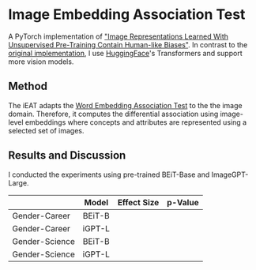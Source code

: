 # Image Embedding Association Test
A PyTorch implementation of ["Image Representations Learned With Unsupervised Pre-Training Contain Human-like Biases"](https://arxiv.org/pdf/2010.15052.pdf). In contrast to the [original implementation](https://github.com/ryansteed/ieat), I use [HuggingFace](https://huggingface.co/docs/transformers/model_doc/imagegpt)'s Transformers and support more vision models.

## Method

The iEAT adapts the [Word Embedding Association Test](https://www.science.org/doi/10.1126/science.aal4230) to the the image domain. Therefore, it computes the differential association using image-level embeddings where concepts and attributes are represented using a selected set of images.

## Results and Discussion 

I conducted the experiments using pre-trained BEiT-Base and ImageGPT-Large. 

|                 | Model         | Effect Size   | p-Value       |
| --------------- |:-------------:|:-------------:|:-------------:|
| Gender-Career   | BEiT-B        |      |       |  
| Gender-Career   | iGPT-L        |      |       |  
| Gender-Science  | BEiT-B        |      |       |  
| Gender-Science  | iGPT-L        |      |       |  
